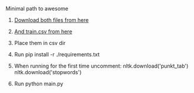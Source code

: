 Minimal path to awesome

1. [Download both files from here](https://www.kaggle.com/datasets/andrezaza/clapper-massive-rotten-tomatoes-movies-and-reviews?select=rotten_tomatoes_movies.csv)

2. [And train.csv from here](https://www.youtube.com/watch?v=dQw4w9WgXcQ)

3. Place them in csv dir

4. Run pip install -r ./requirements.txt

5. When running for the first time uncomment:
nltk.download('punkt_tab')
nltk.download('stopwords')

6. Run python main.py